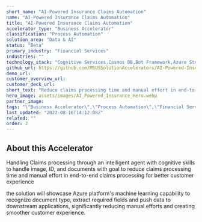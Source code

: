 ```yaml
---
short_name: "AI-Powered Insurance Claims Automation"
name: "AI-Powered Insurance Claims Automation"
title: "AI-Powered Insurance Claims Automation"
accelerator_type: "Business Accelerator"
classification: "Process Automation"
solution_area: "Data & AI"
status: "Beta"
primary_industry: "Financial Services"
industries: ""
technology_stack: "Cognitive Services,Cosmos DB,Bot Framework,Azure Storage,Form Recognizer,Luis"
github_url: https://github.com/MSUSSolutionAccelerators/AI-Powered-Insurance-Claims-Automation-Solution-Accelerator
demo_url: 
customer_overview_url: 
customer_deck_url: 
short_text: "Reduce claims processing time and manual effort in end-to-end claims processing for better customer experience."
hero_image: assets/images/AI_Powered_Insurance_Hero.webp
partner_image: 
tags: "\"Business Accelerator\",\"Process Automation\",\"Financial Services\",\"Cognitive Services\",\"Cosmos DB\",\"Bot Framework\",\"Azure Storage\",\"Form Recognizer\",\"Luis\",\"Data & AI\",\"Beta\""
last_updated: "2022-08-16T14:12:08Z"
related: ""
order: 2
---
```

## About this Accelerator

Handling Claims processing through an intelligent agent with cognitive skills to handle image, ID, and documents with goal to reduce claims processing time and manual effort in end-to-end claims processing for better customer experience

the solution will showcase Azure platform's machine learning capability to recognize document type, extract required fields and push data to downstream applications, significantly reducing manual efforts and creating smoother customer experience.
